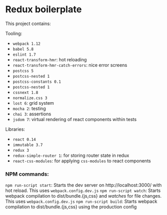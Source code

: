 # Redux boilerplate

This project contains:

Tooling:

- `webpack 1.12`
- `babel 5.8`
- `eslint 1.7`
- `react-transform-hmr`: hot reloading
- `react-transform-hmr-catch-errors`: nice error screens
- `postcss 5`
- `postcss-nested 1` 
- `postcss-constants 0.1`
- `postcss-nested 1` 
- `cssnext 1.8`
- `normalize.css 3`
- `lost 6`: grid system
- `mocha 2`: testing
- `chai 3`: assertions
- `jsdom 7`: virtual rendering of react components within tests


Libraries:

- `react 0.14`
- `immutable 3.7`
- `redux 3`
- `redux-simple-router 1`: for storing router state in redux
- `react-css-modules`: for applying `css-modules` to react components

### NPM commands:


`npm run-script start`: Starts the dev server on http://localhost:3000/ with hot
reload. This uses `webpack.config.dev.js`
`npm run-script watch`: Starts webpack compilation to dist/bundle.{js,css} and 
*watches* for file changes. This uses `webpack.config.dev.js`
`npm run-script build`: Starts webpack compilation to dist/bundle.{js,css} using
the production config
